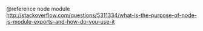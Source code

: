 @reference
node module
http://stackoverflow.com/questions/5311334/what-is-the-purpose-of-node-js-module-exports-and-how-do-you-use-it

